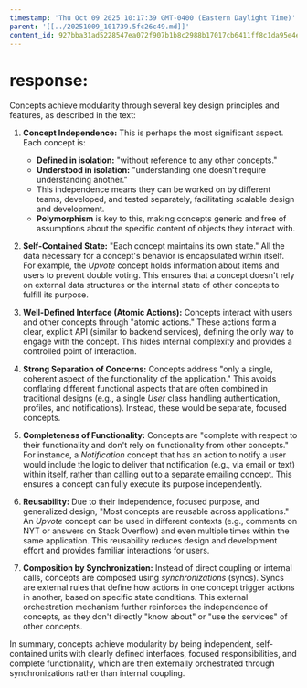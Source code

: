 ```yaml
---
timestamp: 'Thu Oct 09 2025 10:17:39 GMT-0400 (Eastern Daylight Time)'
parent: '[[../20251009_101739.5fc26c49.md]]'
content_id: 927bba31ad5228547ea072f907b1b8c2988b17017cb6411ff8c1da95e4eb8fe4
---
```


# response:

Concepts achieve modularity through several key design principles and features, as described in the text:

1. **Concept Independence:** This is perhaps the most significant aspect. Each concept is:
   * **Defined in isolation:** "without reference to any other concepts."
   * **Understood in isolation:** "understanding one doesn’t require understanding another."
   * This independence means they can be worked on by different teams, developed, and tested separately, facilitating scalable design and development.
   * **Polymorphism** is key to this, making concepts generic and free of assumptions about the specific content of objects they interact with.

2. **Self-Contained State:** "Each concept maintains its own state." All the data necessary for a concept's behavior is encapsulated within itself. For example, the *Upvote* concept holds information about items and users to prevent double voting. This ensures that a concept doesn't rely on external data structures or the internal state of other concepts to fulfill its purpose.

3. **Well-Defined Interface (Atomic Actions):** Concepts interact with users and other concepts through "atomic actions." These actions form a clear, explicit API (similar to backend services), defining the only way to engage with the concept. This hides internal complexity and provides a controlled point of interaction.

4. **Strong Separation of Concerns:** Concepts address "only a single, coherent aspect of the functionality of the application." This avoids conflating different functional aspects that are often combined in traditional designs (e.g., a single *User* class handling authentication, profiles, and notifications). Instead, these would be separate, focused concepts.

5. **Completeness of Functionality:** Concepts are "complete with respect to their functionality and don't rely on functionality from other concepts." For instance, a *Notification* concept that has an action to notify a user would include the logic to deliver that notification (e.g., via email or text) within itself, rather than calling out to a separate emailing concept. This ensures a concept can fully execute its purpose independently.

6. **Reusability:** Due to their independence, focused purpose, and generalized design, "Most concepts are reusable across applications." An *Upvote* concept can be used in different contexts (e.g., comments on NYT or answers on Stack Overflow) and even multiple times within the same application. This reusability reduces design and development effort and provides familiar interactions for users.

7. **Composition by Synchronization:** Instead of direct coupling or internal calls, concepts are composed using *synchronizations* (syncs). Syncs are external rules that define how actions in one concept trigger actions in another, based on specific state conditions. This external orchestration mechanism further reinforces the independence of concepts, as they don't directly "know about" or "use the services" of other concepts.

In summary, concepts achieve modularity by being independent, self-contained units with clearly defined interfaces, focused responsibilities, and complete functionality, which are then externally orchestrated through synchronizations rather than internal coupling.
